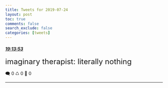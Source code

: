 ```yaml
---
title: Tweets for 2019-07-24
layout: post
toc: true
comments: false
search_exclude: false
categories: [tweets]
---
```



#### <a href = "https://twitter.com/deepfates/status/1154198050107035648">*19:13:53*</a>

<font size="5">imaginary therapist: literally nothing</font>



🗨️ 0 ♺ 0 🤍  0   

---
    
            
